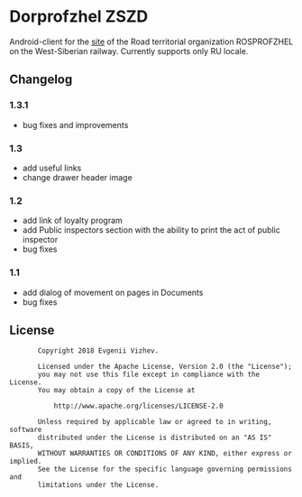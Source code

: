 # Dorprofzhel ZSZD

Android-client for the [site](http://dprof.pro) of the Road territorial 
organization ROSPROFZHEL on the West-Siberian railway. Currently supports only RU locale.

## Changelog

   ### 1.3.1
   - bug fixes and improvements

   ### 1.3
   - add useful links
   - change drawer header image
   
   ### 1.2
   - add link of loyalty program
   - add Public inspectors section with the ability
    to print the act of public inspector
   - bug fixes
    
   ### 1.1
   - add dialog of movement on pages in Documents
   - bug fixes

## License
```
       Copyright 2018 Evgenii Vizhev.
       
       Licensed under the Apache License, Version 2.0 (the "License");
       you may not use this file except in compliance with the License.
       You may obtain a copy of the License at
       
           http://www.apache.org/licenses/LICENSE-2.0
       
       Unless required by applicable law or agreed to in writing, software
       distributed under the License is distributed on an "AS IS" BASIS,
       WITHOUT WARRANTIES OR CONDITIONS OF ANY KIND, either express or implied.
       See the License for the specific language governing permissions and
       limitations under the License.
```
